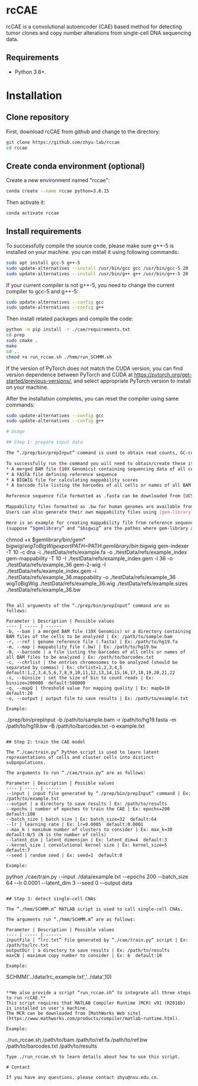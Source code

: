 # rcCAE

rcCAE is a convolutional autoencoder (CAE) based method for detecting tumor clones and copy number alterations from single-cell DNA sequencing data.

## Requirements

* Python 3.8+.

# Installation
## Clone repository
First, download rcCAE from github and change to the directory:
```bash
git clone https://github.com/zhyu-lab/rccae
cd rccae
```

## Create conda environment (optional)
Create a new environment named "rccae":
```bash
conda create --name rccae python=3.8.15
```

Then activate it:
```bash
conda activate rccae
```

## Install requirements
To successfully compile the source code, please make sure g++-5 is installed on your machine.
you can install it using following commands:
```bash
sudo apt install gcc-5 g++-5
sudo update-alternatives --install /usr/bin/gcc gcc /usr/bin/gcc-5 20  
sudo update-alternatives --install /usr/bin/g++ g++ /usr/bin/g++-5 20
```
If your current compiler is not g++-5, you need to change the current compiler to gcc-5 and g++-5:
```bash
sudo update-alternatives --config gcc
sudo update-alternatives --config g++
```
Then install related packages and compile the code:
```bash
python -m pip install -r ./cae/requirements.txt
cd prep
sudo cmake .
make
cd ..
chmod +x run_rccae.sh ./hmm/run_SCHMM.sh
```

If the version of PyTorch does not match the CUDA version, 
you can find version dependence between PyTorch and CUDA at https://pytorch.org/get-started/previous-versions/, 
and select appropriate PyTorch version to install on your machine.

After the installation completes, you can reset the compiler using same commands:
```bash
sudo update-alternatives --config gcc
sudo update-alternatives --config g++

# Usage

## Step 1: prepare input data

The “./prep/bin/prepInput” command is used to obtain read counts, GC-content and mappability data. 

To successfully run the command you will need to obtain/create these items:
* A merged BAM file (10X Genomics) containing sequencing data of all cells or seperate BAM files of single cells
* A FASTA file defining reference sequence
* A BIGWIG file for calculating mappability scores 
* A barcode file listing the barcodes of all cells or names of all BAM files to be analyzed

Reference sequence file formatted as .fasta can be downloaded from [UCSC genome browser](http://hgdownload.soe.ucsc.edu/downloads.html).

Mappability files formatted as .bw for human genomes are available from [UCSC genome browser](http://hgdownload.soe.ucsc.edu/downloads.html). 
Users can also generate their own mappability files using [gem-library](https://sourceforge.net/projects/gemlibrary/files/gem-library/Binary%20pre-release%203/) and [wigToBigWig](http://hgdownload.soe.ucsc.edu/admin/exe/linux.x86_64/) utility.

Here is an example for creating mappability file from reference sequence 
(suppose “$gemlibrary” and “$bigwig” are the pathes where gem-library and wigToBigWig are installed, respectively).
```
chmod +x $gemlibrary/bin/gem* $bigwig/wigToBigWig
export PATH=$PATH:$gemlibrary/bin:$bigwig
gem-indexer -T 10 -c dna -i ./testData/refs/example.fa -o ./testData/refs/example_index
gem-mappability -T 10 -I ./testData/refs/example_index.gem -l 36 -o ./testData/refs/example_36
gem-2-wig -I ./testData/refs/example_index.gem -i ./testData/refs/example_36.mappability -o ./testData/refs/example_36
wigToBigWig ./testData/refs/example_36.wig ./testData/refs/example.sizes ./testData/refs/example_36.bw
```

The all arguments of the “./prep/bin/prepInput” command are as follows:

Parameter | Description | Possible values
---- | ----- | ------
-b, --bam | a merged BAM file (10X Genomics) or a directory containing BAM files of the cells to be analyzed | Ex: /path/to/sample.bam  
-r, --ref | genome reference file (.fasta) | Ex: /path/to/hg19.fa
-m, --map | mappability file (.bw) | Ex: /path/to/hg19.bw
-B, --barcode | a file listing the barcodes of all cells or names of all BAM files to be analyzed | Ex: /path/to/barcodes.txt
-c, --chrlist | the entries chromosomes to be analyzed (should be separated by commas) | Ex: chrlist=1,2,3,4,5  default:1,2,3,4,5,6,7,8,9,10,11,12,13,14,15,16,17,18,19,20,21,22
-s, --binsize | set the size of bin to count reads | Ex: binsize=200000  default:500000
-q, --mapQ | threshold value for mapping quality | Ex: mapQ=10  default:20
-o, --output | output file to save results | Ex: /path/to/example.txt

Example:

```
./prep/bin/prepInput -b /path/to/sample.bam -r /path/to/hg19.fasta -m /path/to/hg19.bw -B /path/to/barcodes.txt -o example.txt
```

## Step 2: train the CAE model

The “./cae/train.py” Python script is used to learn latent representations of cells and cluster cells into distinct subpopulations.

The arguments to run “./cae/train.py” are as follows:

Parameter | Description | Possible values
---- | ----- | ------
--input | input file generated by “./prep/bin/prepInput” command | Ex: /path/to/example.txt
--output | a directory to save results | Ex: /path/to/results
--epochs | number of epoches to train the CAE | Ex: epochs=200  default:100
--batch_size | batch size | Ex: batch_size=32  default:64
--lr | learning rate | Ex: lr=0.0005  default:0.0001
--max_k | maximum number of clusters to consider | Ex: max_k=30  default:N/5 (N is the number of cells)
--latent_dim | latent dimension | Ex: latent_dim=4  default:3
--kernel_size | convolutional kernel size | Ex: kernel_size=5  default:7
--seed | random seed | Ex: seed=1  default:0

Example:

```
python ./cae/train.py --input ./data/example.txt --epochs 200 --batch_size 64 --lr 0.0001 --latent_dim 3 --seed 0 --output data
```

## Step 3: detect single-cell CNAs

The “./hmm/SCHMM.m” MATLAB script is used to call single-cell CNAs. 

The arguments run “./hmm/SCHMM.m” are as follows:

Parameter | Description | Possible values
---- | ----- | ------
inputFile | “lrc.txt” file generated by “./cae/train.py” script | Ex: /path/to/lrc.txt
outputDir | a directory to save results | Ex: /path/to/results
maxCN | maximum copy number to consider | Ex: 6  default:10

Example:

```
SCHMM('../data/lrc_example.txt','../data',10)
```

**We also provide a script “run_rccae.sh” to integrate all three steps to run rcCAE.**
This script requires that MATLAB Compiler Runtime (MCR) v91 (R2016b) is installed in user's machine. 
The MCR can be downloaded from [MathWorks Web site](https://www.mathworks.com/products/compiler/matlab-runtime.html). 

Example:

```
./run_rccae.sh /path/to/bam /path/to/ref.fa /path/to/ref.bw /path/to/barcodes.txt /path/to/results
```
Type ./run_rccae.sh to learn details about how to use this script.

# Contact

If you have any questions, please contact zhyu@nxu.edu.cn.